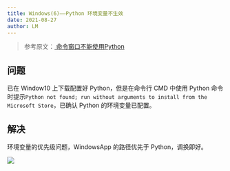 ```yaml
---
title: Windows(6)——Python 环境变量不生效
date: 2021-08-27
author: LM
---
```


> 参考原文：[ 命令窗口不能使用Python ](https://zhuanlan.zhihu.com/p/380716375)

## 问题

已在 Window10 上下载配置好 Python，但是在命令行 CMD 中使用 Python 命令时提示`Python not found; run without arguments to install from the Microsoft Store`，已确认 Python 的环境变量已配置。

## 解决

环境变量的优先级问题，WindowsApp 的路径优先于 Python，调换即好。

![](https://gitee.com/LM-J/drawingbed/raw/master/img/20210826113848.png)
